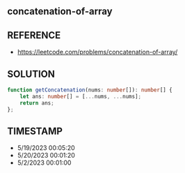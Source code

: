 ## concatenation-of-array

## REFERENCE

- https://leetcode.com/problems/concatenation-of-array/

## SOLUTION

``` Typescript
function getConcatenation(nums: number[]): number[] {
    let ans: number[] = [...nums, ...nums];
    return ans;
};
```

## TIMESTAMP

- 5/19/2023 00:05:20
- 5/20/2023 00:01:20
- 5/2/2023 00:01:00
